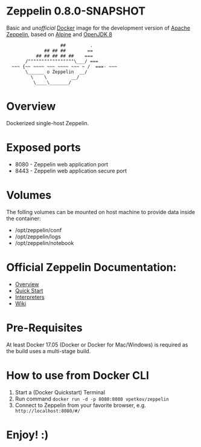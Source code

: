 # Zeppelin 0.8.0-SNAPSHOT

Basic and *unofficial* [Docker](https://www.docker.com/what-docker) image for the development version of [Apache Zeppelin](http://zeppelin.apache.org), based on [Alpine](http://alpinelinux.org) and [OpenJDK 8](http://openjdk.java.net)

                        ##         .
                  ## ## ##        ==
               ## ## ## ## ##    ===
           /"""""""""""""""""\___/ ===
      ~~~ {~~ ~~~~ ~~~ ~~~~ ~~~ ~ /  ===- ~~~
           \______ o Zeppelin  __/
             \    \         __/
              \____\_______/

# Overview

Dockerized single-host Zeppelin.

# Exposed ports

- 8080 - Zeppelin web application port
- 8443 - Zeppelin web application secure port


# Volumes

The folling volumes can be mounted on host machine to provide data inside the container:
- /opt/zeppelin/conf
- /opt/zeppelin/logs
- /opt/zeppelin/notebook


# Official Zeppelin Documentation:

- [Overview](http://zeppelin.apache.org/docs/0.8.0-SNAPSHOT/)
- [Quick Start](http://zeppelin.apache.org/docs/0.8.0-SNAPSHOT/quickstart/install.html)
- [Interpreters](http://zeppelin.apache.org/docs/0.8.0-SNAPSHOT/usage/interpreter/overview.html)
- [Wiki](https://cwiki.apache.org/confluence/display/ZEPPELIN/Zeppelin+Home)


# Pre-Requisites
At least Docker 17.05 (Docker or Docker for Mac/Windows) is required as the build uses a multi-stage build.

# How to use from Docker CLI

1. Start a (Docker Quickstart) Terminal
2. Run command  `docker run -d -p 8080:8080 vpetkov/zeppelin`
4. Connect to Zeppelin from your favorite browser, e.g. ` http://localhost:8080/#/`

# Enjoy! :)